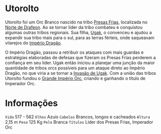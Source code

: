 <!-- TITLE: Utorolto -->
<!-- SUBTITLE: O Imperador Orc -->

# Utorolto
Utorolto foi um Orc Branco nascido na tribo [Presas Frias](), localizada no [Norte de Drafeon](http://localhost/lugares/plano-material/drafeon/norte-de-drafeon#norte-de-drafeon). Ao se tornar líder da tribo combateu e conquistou algumas outras tribos regionais. Sua filha, [Ugak](http://localhost/individuos/ugak#ugak), o convenceu e ajudou a expandir sua tribo mais para o sul, para as terras férteis, onde saqueavam vilarejos do [Império Dragão](http://localhost/faccoes/nacoes/imperio-dragao#imperio-dragao).

O Império Dragão, passou a retribuir os ataques com mais guardas e estratégias elaboradas de defesas que fizeram os Presas Frias perderem a confiança em seu líder. Ugak então iniciou a planejar uma junção da maior quantidade de tribos orcs possíveis para um ataque direto ao Império Dragão, no que viria a se tornar a [Invasão de Ugak](http://). Com a união das tribos Utorolto fundou o [Grande Império Orc](http://localhost/faccoes/nacoes/grande-imperio-orc), criando e ganhando o título de Imperador Orc.

# Informações
`Vida` 517 - 562
`Olhos` Azuis
`Cabelos` Brancos, longos e cacheados
`Altura` 2,15 m
`Peso` 125 Kg
`Pele` Branca
`Títulos` Líder dos Presas Frias, Imperador Orc

